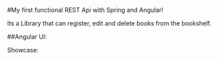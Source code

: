 #My first functional REST Api with Spring and Angular!

Its a Library that can register, edit and delete books from the bookshelf.

##Angular UI:

Showcase: 



